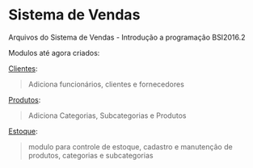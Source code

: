 # Sistema de Vendas

Arquivos do Sistema de Vendas - Introdução a programação BSI2016.2

Modulos até agora criados:

<a href="clientes.py">Clientes</a>:
  >Adiciona funcionários, clientes e fornecedores

<a href="produtos.py">Produtos</a>:

  >Adiciona Categorias, Subcategorias e Produtos
  
<a href="Estoque.py">Estoque</a>:
  >modulo para controle de estoque, cadastro e manutenção de produtos, categorias e subcategorias

